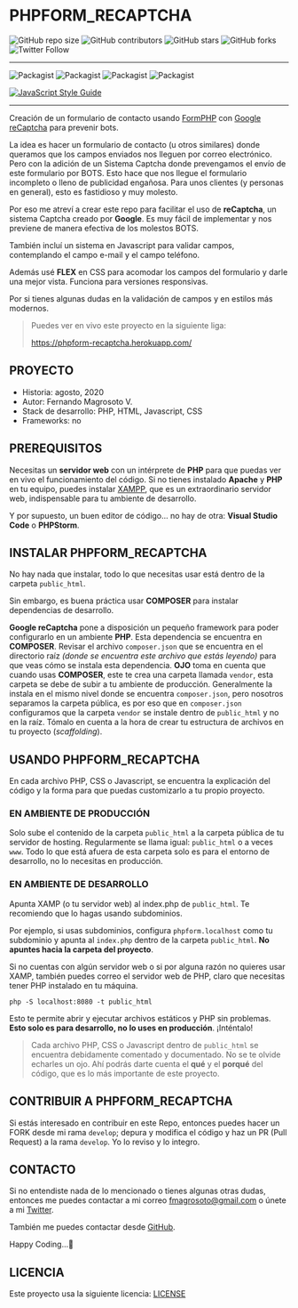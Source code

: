 # PHPFORM_RECAPTCHA

![GitHub repo size](https://img.shields.io/github/repo-size/fmagrosoto/phpForm_reCaptcha)
![GitHub contributors](https://img.shields.io/github/contributors/fmagrosoto/phpForm_reCaptcha)
![GitHub stars](https://img.shields.io/github/stars/fmagrosoto/phpForm_reCaptcha)
![GitHub forks](https://img.shields.io/github/forks/fmagrosoto/phpForm_reCaptcha)
![Twitter Follow](https://img.shields.io/twitter/follow/fmagrosoto?style=social)

***
![Packagist](https://img.shields.io/badge/Stack-Lamp-yellowgreen.svg)
![Packagist](https://img.shields.io/badge/PHP-7.3.*-yellowgreen.svg)
![Packagist](https://img.shields.io/badge/License-MIT-lightgrey.svg)
![Packagist](https://img.shields.io/badge/Status-Developing-red.svg)

[![JavaScript Style Guide](https://cdn.rawgit.com/standard/standard/master/badge.svg)](https://github.com/standard/standard)
***

Creación de un formulario de contacto usando [FormPHP](https://github.com/fmagrosoto/formPHP) con
[Google reCaptcha](https://www.google.com/recaptcha/about/) para prevenir bots.

La idea es hacer un formulario de contacto (u otros similares) donde queramos que los campos enviados
nos lleguen por correo electrónico. Pero con la adición de un Sistema Captcha donde prevengamos
el envío de este formulario por BOTS. Esto hace que nos llegue el formulario incompleto o lleno
de publicidad engañosa. Para unos clientes (y personas en general), esto es fastidioso y muy molesto.

Por eso me atreví a crear este repo para facilitar el uso de **reCaptcha**, un sistema Captcha creado
por **Google**. Es muy fácil de implementar y nos previene de manera efectiva de los molestos BOTS.

También incluí un sistema en Javascript para validar campos, contemplando el campo e-mail y el campo teléfono.

Además usé **FLEX** en CSS para acomodar los campos del formulario y darle una mejor vista. Funciona para
versiones responsivas.

Por si tienes algunas dudas en la validación de campos y en estilos más modernos.

> Puedes ver en vivo este proyecto en la siguiente liga:
>
> https://phpform-recaptcha.herokuapp.com/

## PROYECTO

* Historia: agosto, 2020
* Autor: Fernando Magrosoto V.
* Stack de desarrollo: PHP, HTML, Javascript, CSS
* Frameworks: no

## PREREQUISITOS

Necesitas un **servidor web** con un intérprete de **PHP** para que puedas ver en vivo el funcionamiento
del código. Si no tienes instalado **Apache** y **PHP** en tu equipo, puedes instalar
[XAMPP](https://www.apachefriends.org/es/index.html), que es un extraordinario servidor web,
indispensable para tu ambiente de desarrollo.

Y por supuesto, un buen editor de código... no hay de otra: **Visual Studio Code** o **PHPStorm**.

## INSTALAR PHPFORM_RECAPTCHA

No hay nada que instalar, todo lo que necesitas usar está dentro de la carpeta ```public_html```.

Sin embargo, es buena práctica usar **COMPOSER** para instalar dependencias de desarrollo.

**Google reCaptcha** pone a disposición un pequeño framework para poder configurarlo en un ambiente **PHP**.
Esta dependencia se encuentra en **COMPOSER**. Revisar el archivo ```composer.json``` que se encuentra
en el directorio raíz *(donde se encuentra este archivo que estás leyendo)* para que veas cómo se instala
esta dependencia. **OJO** toma en cuenta que cuando usas **COMPOSER**, este te crea una carpeta llamada
```vendor```, esta carpeta se debe de subir a tu ambiente de producción. Generalmente la instala en el
mismo nivel donde se encuentra ```composer.json```, pero nosotros separamos la carpeta pública, es por
eso que en ```composer.json``` configuramos que la carpeta ```vendor``` se instale dentro de
```public_html``` y no en la raíz. Tómalo en cuenta a la hora de crear tu estructura de archivos en
tu proyecto (*scaffolding*).

## USANDO PHPFORM_RECAPTCHA

En cada archivo PHP, CSS o Javascript, se encuentra la explicación del código y la forma para que
puedas customizarlo a tu propio proyecto.

### EN AMBIENTE DE PRODUCCIÓN

Solo sube el contenido de la carpeta ```public_html``` a la carpeta pública de tu servidor de hosting.
Regularmente se llama igual: ```public_html``` o a veces ```www```. Todo lo que está afuera de esta
carpeta solo es para el entorno de desarrollo, no lo necesitas en producción.

### EN AMBIENTE DE DESARROLLO

Apunta XAMP (o tu servidor web) al index.php de ```public_html```. Te recomiendo que lo hagas
usando subdominios.

Por ejemplo, si usas subdominios, configura ```phpform.localhost``` como tu subdominio y apunta al
```index.php``` dentro de la carpeta ```public_html```. **No apuntes hacia la carpeta del proyecto**.

Si no cuentas con algún servidor web o si por alguna razón no quieres usar XAMP, también puedes
correo el servidor web de PHP, claro que necesitas tener PHP instalado en tu máquina.

```
php -S localhost:8080 -t public_html
```

Esto te permite abrir y ejecutar archivos estáticos y PHP sin problemas.
**Esto solo es para desarrollo, no lo uses en producción**. ¡Inténtalo!

> Cada archivo PHP, CSS o Javascript dentro de ```public_html``` se encuentra debidamente comentado y documentado.
> No se te olvide echarles un ojo. Ahí podrás darte cuenta el **qué** y el **porqué** del código, que es lo
> más importante de este proyecto.

## CONTRIBUIR A PHPFORM_RECAPTCHA

Si estás interesado en contribuir en este Repo, entonces puedes hacer un FORK desde mi rama ```develop```;
depura y modifica el código y haz un PR (Pull Request) a la rama ```develop```. Yo lo reviso y lo
integro.

## CONTACTO

Si no entendiste nada de lo mencionado o tienes algunas otras dudas, entonces me puedes contactar
a mi correo [fmagrosoto@gmail.com](fmagrosoto@gmail.com) o únete a mi [Twitter](https://twitter.com/fmagrosoto).

También me puedes contactar desde [GitHub](https://github.com/fmagrosoto).

Happy Coding...🍻

## LICENCIA

Este proyecto usa la siguiente licencia: [LICENSE](LICENSE)